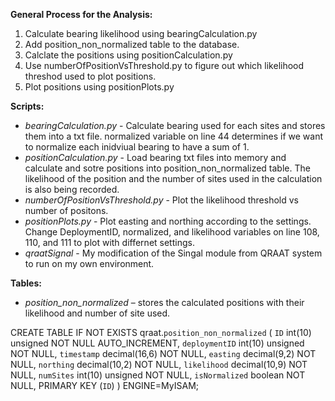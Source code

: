 **General Process for the Analysis:**

1. Calculate bearing likelihood using bearingCalculation.py
2. Add position_non_normalized table to the database.
3. Calclate the positions using positionCalculation.py
4. Use numberOfPositionVsThreshold.py to figure out which likelihood threshod used to plot positions.
5. Plot positions using positionPlots.py


**Scripts:**

- *bearingCalculation.py* - Calculate bearing used for each sites and stores them into a txt file. normalized variable on line 44 determines if we want to normalize each inidviual bearing to have a sum of 1. 
- *positionCalculation.py* - Load bearing txt files into memory and calculate and sotre positions into position_non_normalized table. The likelihood of the position and the number of sites used in the calculation is also being recorded. 
- *numberOfPositionVsThreshold.py* - Plot the likelihood threshold vs number of positons.
- *positionPlots.py* -  Plot easting and northing according to the settings. Change DeploymentID, normalized, and likelihood variables on line 108, 110, and 111 to plot with differnet settings. 
- *qraatSignal* - My modification of the Singal module from QRAAT system to run on my own environment. 


**Tables:**

- *position_non_normalized* – stores the calculated positions with their likelihood and number of site used.

CREATE TABLE IF NOT EXISTS qraat.`position_non_normalized` (
`ID` int(10) unsigned NOT NULL AUTO_INCREMENT, 
`deploymentID` int(10) unsigned NOT NULL,
`timestamp` decimal(16,6) NOT NULL, 
`easting` decimal(9,2) NOT NULL, 
`northing` decimal(10,2) NOT NULL,
`likelihood` decimal(10,9) NOT NULL,
`numSites` int(10) unsigned NOT NULL,
`isNormalized` boolean NOT NULL,
PRIMARY KEY (`ID`)
) ENGINE=MyISAM;

